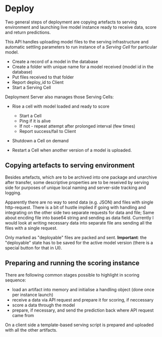 # Deploy

Two general steps of deployment are copying artefacts to serving environment and launching live model instance ready to receive data, score and return predictions.

This API handles uploading model files to the serving infrastructure and automatic settling
parameters to run instance of a *Serving Cell* for particular model. 
 + Create a record of a model in the database
 + Create a folder with unique name for a model received (model id in the database)
 + Put files received to that folder
 + Report deploy_id to Client
 + Start a Serving Cell 

Deployment Server also manages  those Serving Cells:
 + Rise a cell with model loaded and ready to score
    * Start a Cell
    * Ping if it is alive
    * If not - repeat attempt after prolonged interval (few times)
    * Report success/fail to Client

 + Shutdown a Cell on demand
 + Restart a Cell when another version of a model is uploaded.

## Copying artefacts to serving environment

Besides artefacts, which are to be archived into one package and unarchive after transfer,
some descriptive properties are to be reseived by serving side for purposes of unique local naming and server-side tracking and logging.

Apparently there are no way to send data (e.g. JSON) and files with single http-request.
There is a bit of hustle implied if going with handling and integrating on the other side two separate requests for data and file;
Same about encding file into base64 string and sending as data field. Currently I would look at writing necessary data into separate file
ans sending all the files with a single request. 

Only marked as "deployable" files are packed and sent. **Important**: the "deployable" state has to be saved for the active model version (there is a special button for that in UI).

## Preparing and running the scoring instance

There are following common stages possible to highlight in scoring sequence:

+ load an artifact into memory and initialise a handling object (done once per instance launch)
+ receive a data via API request and prepare it for scoring, if neccessary
+ score a data through the model
+ prepare, if necessary, and send the prediction back where API request came from

On a client side a template-based serving script is prepared and uploaded with all the other artifacts.